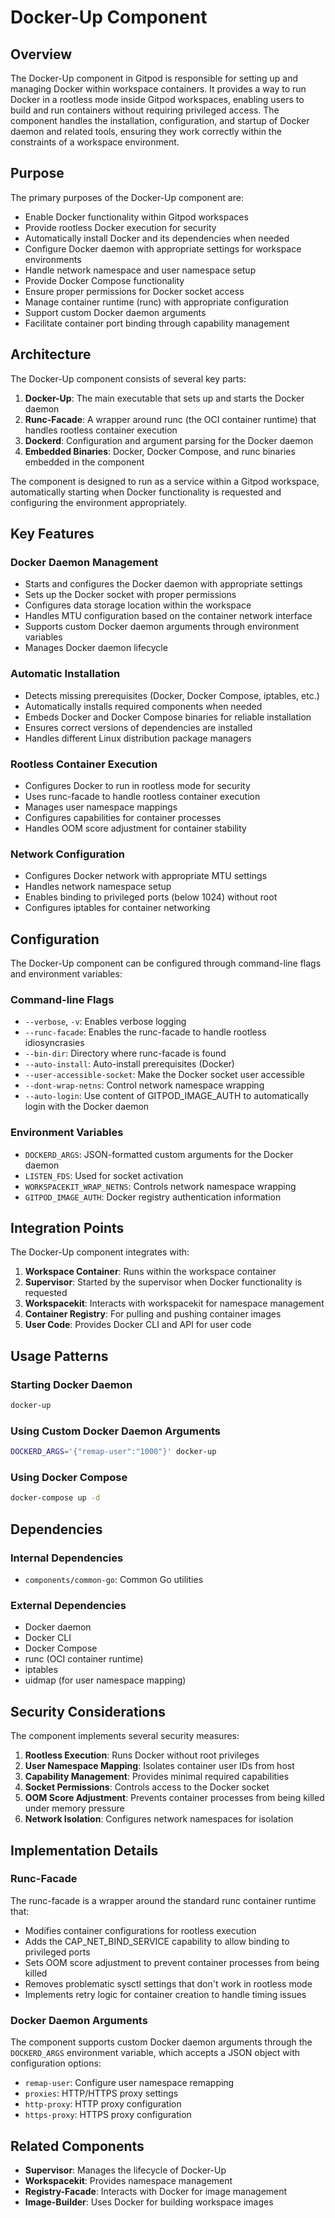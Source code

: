 # Docker-Up Component

## Overview

The Docker-Up component in Gitpod is responsible for setting up and managing Docker within workspace containers. It provides a way to run Docker in a rootless mode inside Gitpod workspaces, enabling users to build and run containers without requiring privileged access. The component handles the installation, configuration, and startup of Docker daemon and related tools, ensuring they work correctly within the constraints of a workspace environment.

## Purpose

The primary purposes of the Docker-Up component are:
- Enable Docker functionality within Gitpod workspaces
- Provide rootless Docker execution for security
- Automatically install Docker and its dependencies when needed
- Configure Docker daemon with appropriate settings for workspace environments
- Handle network namespace and user namespace setup
- Provide Docker Compose functionality
- Ensure proper permissions for Docker socket access
- Manage container runtime (runc) with appropriate configuration
- Support custom Docker daemon arguments
- Facilitate container port binding through capability management

## Architecture

The Docker-Up component consists of several key parts:

1. **Docker-Up**: The main executable that sets up and starts the Docker daemon
2. **Runc-Facade**: A wrapper around runc (the OCI container runtime) that handles rootless container execution
3. **Dockerd**: Configuration and argument parsing for the Docker daemon
4. **Embedded Binaries**: Docker, Docker Compose, and runc binaries embedded in the component

The component is designed to run as a service within a Gitpod workspace, automatically starting when Docker functionality is requested and configuring the environment appropriately.

## Key Features

### Docker Daemon Management

- Starts and configures the Docker daemon with appropriate settings
- Sets up the Docker socket with proper permissions
- Configures data storage location within the workspace
- Handles MTU configuration based on the container network interface
- Supports custom Docker daemon arguments through environment variables
- Manages Docker daemon lifecycle

### Automatic Installation

- Detects missing prerequisites (Docker, Docker Compose, iptables, etc.)
- Automatically installs required components when needed
- Embeds Docker and Docker Compose binaries for reliable installation
- Ensures correct versions of dependencies are installed
- Handles different Linux distribution package managers

### Rootless Container Execution

- Configures Docker to run in rootless mode for security
- Uses runc-facade to handle rootless container execution
- Manages user namespace mappings
- Configures capabilities for container processes
- Handles OOM score adjustment for container stability

### Network Configuration

- Configures Docker network with appropriate MTU settings
- Handles network namespace setup
- Enables binding to privileged ports (below 1024) without root
- Configures iptables for container networking

## Configuration

The Docker-Up component can be configured through command-line flags and environment variables:

### Command-line Flags
- `--verbose`, `-v`: Enables verbose logging
- `--runc-facade`: Enables the runc-facade to handle rootless idiosyncrasies
- `--bin-dir`: Directory where runc-facade is found
- `--auto-install`: Auto-install prerequisites (Docker)
- `--user-accessible-socket`: Make the Docker socket user accessible
- `--dont-wrap-netns`: Control network namespace wrapping
- `--auto-login`: Use content of GITPOD_IMAGE_AUTH to automatically login with the Docker daemon

### Environment Variables
- `DOCKERD_ARGS`: JSON-formatted custom arguments for the Docker daemon
- `LISTEN_FDS`: Used for socket activation
- `WORKSPACEKIT_WRAP_NETNS`: Controls network namespace wrapping
- `GITPOD_IMAGE_AUTH`: Docker registry authentication information

## Integration Points

The Docker-Up component integrates with:
1. **Workspace Container**: Runs within the workspace container
2. **Supervisor**: Started by the supervisor when Docker functionality is requested
3. **Workspacekit**: Interacts with workspacekit for namespace management
4. **Container Registry**: For pulling and pushing container images
5. **User Code**: Provides Docker CLI and API for user code

## Usage Patterns

### Starting Docker Daemon
```bash
docker-up
```

### Using Custom Docker Daemon Arguments
```bash
DOCKERD_ARGS='{"remap-user":"1000"}' docker-up
```

### Using Docker Compose
```bash
docker-compose up -d
```

## Dependencies

### Internal Dependencies
- `components/common-go`: Common Go utilities

### External Dependencies
- Docker daemon
- Docker CLI
- Docker Compose
- runc (OCI container runtime)
- iptables
- uidmap (for user namespace mapping)

## Security Considerations

The component implements several security measures:

1. **Rootless Execution**: Runs Docker without root privileges
2. **User Namespace Mapping**: Isolates container user IDs from host
3. **Capability Management**: Provides minimal required capabilities
4. **Socket Permissions**: Controls access to the Docker socket
5. **OOM Score Adjustment**: Prevents container processes from being killed under memory pressure
6. **Network Isolation**: Configures network namespaces for isolation

## Implementation Details

### Runc-Facade

The runc-facade is a wrapper around the standard runc container runtime that:
- Modifies container configurations for rootless execution
- Adds the CAP_NET_BIND_SERVICE capability to allow binding to privileged ports
- Sets OOM score adjustment to prevent container processes from being killed
- Removes problematic sysctl settings that don't work in rootless mode
- Implements retry logic for container creation to handle timing issues

### Docker Daemon Arguments

The component supports custom Docker daemon arguments through the `DOCKERD_ARGS` environment variable, which accepts a JSON object with configuration options:
- `remap-user`: Configure user namespace remapping
- `proxies`: HTTP/HTTPS proxy settings
- `http-proxy`: HTTP proxy configuration
- `https-proxy`: HTTPS proxy configuration

## Related Components

- **Supervisor**: Manages the lifecycle of Docker-Up
- **Workspacekit**: Provides namespace management
- **Registry-Facade**: Interacts with Docker for image management
- **Image-Builder**: Uses Docker for building workspace images

